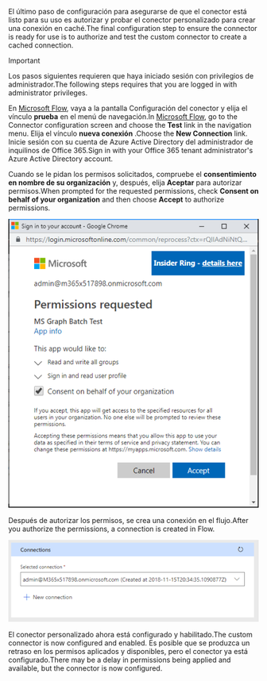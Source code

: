 <!-- markdownlint-disable MD002 MD041 -->

<span data-ttu-id="7e529-101">El último paso de configuración para asegurarse de que el conector está listo para su uso es autorizar y probar el conector personalizado para crear una conexión en caché.</span><span class="sxs-lookup"><span data-stu-id="7e529-101">The final configuration step to ensure the connector is ready for use is to authorize and test the custom connector to create a cached connection.</span></span>

> [!IMPORTANT]
> <span data-ttu-id="7e529-102">Los pasos siguientes requieren que haya iniciado sesión con privilegios de administrador.</span><span class="sxs-lookup"><span data-stu-id="7e529-102">The following steps requires that you are logged in with administrator privileges.</span></span>

<span data-ttu-id="7e529-103">En [Microsoft Flow](https://flow.microsoft.com), vaya a la pantalla Configuración del conector y elija el vínculo **prueba** en el menú de navegación.</span><span class="sxs-lookup"><span data-stu-id="7e529-103">In [Microsoft Flow](https://flow.microsoft.com), go to the Connector configuration screen and choose the **Test** link in the navigation menu.</span></span> <span data-ttu-id="7e529-104">Elija el vínculo **nueva conexión** .</span><span class="sxs-lookup"><span data-stu-id="7e529-104">Choose the **New Connection** link.</span></span> <span data-ttu-id="7e529-105">Inicie sesión con su cuenta de Azure Active Directory del administrador de inquilinos de Office 365.</span><span class="sxs-lookup"><span data-stu-id="7e529-105">Sign in with your Office 365 tenant administrator's Azure Active Directory account.</span></span>

<span data-ttu-id="7e529-106">Cuando se le pidan los permisos solicitados, compruebe el **consentimiento en nombre de su organización** y, después, elija **Aceptar** para autorizar permisos.</span><span class="sxs-lookup"><span data-stu-id="7e529-106">When prompted for the requested permissions, check **Consent on behalf of your organization** and then choose **Accept** to authorize permissions.</span></span>

![Captura de pantalla de la solicitud de permisos](./images/flow-conn8.png)

<span data-ttu-id="7e529-108">Después de autorizar los permisos, se crea una conexión en el flujo.</span><span class="sxs-lookup"><span data-stu-id="7e529-108">After you authorize the permissions, a connection is created in Flow.</span></span>

![Captura de pantalla de la conexión creada en Microsoft Flow](./images/flow-conn9.png)

<span data-ttu-id="7e529-110">El conector personalizado ahora está configurado y habilitado.</span><span class="sxs-lookup"><span data-stu-id="7e529-110">The custom connector is now configured and enabled.</span></span> <span data-ttu-id="7e529-111">Es posible que se produzca un retraso en los permisos aplicados y disponibles, pero el conector ya está configurado.</span><span class="sxs-lookup"><span data-stu-id="7e529-111">There may be a delay in permissions being applied and available, but the connector is now configured.</span></span>